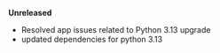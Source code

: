 **Unreleased**
* Resolved app issues related to Python 3.13 upgrade
* updated dependencies for python 3.13
